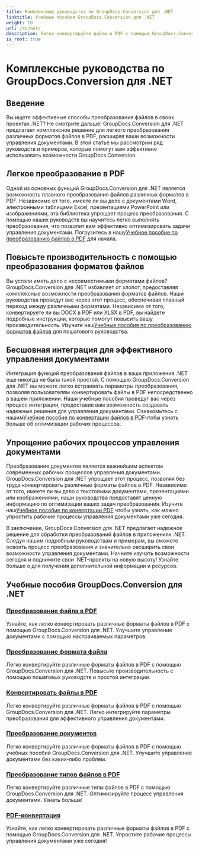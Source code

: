```yaml
---
title: Комплексные руководства по GroupDocs.Conversion для .NET
linktitle: Учебные пособия GroupDocs.Conversion для .NET
weight: 10
url: /ru/net/
description: Легко конвертируйте файлы в PDF с помощью GroupDocs.Conversion для .NET. Оптимизируйте управление документами с помощью настраиваемых параметров. #GroupDocs.Конверсия
is_root: true
---
```


# Комплексные руководства по GroupDocs.Conversion для .NET


## Введение

Вы ищете эффективные способы преобразования файлов в своих проектах .NET? Не смотрите дальше! GroupDocs.Conversion для .NET предлагает комплексное решение для легкого преобразования различных форматов файлов в PDF, расширяя ваши возможности управления документами. В этой статье мы рассмотрим ряд руководств и примеров, которые помогут вам эффективно использовать возможности GroupDocs.Conversion.

## Легкое преобразование в PDF

 Одной из основных функций GroupDocs.Conversion для .NET является возможность плавного преобразования файлов различных форматов в PDF. Независимо от того, имеете ли вы дело с документами Word, электронными таблицами Excel, презентациями PowerPoint или изображениями, эта библиотека упрощает процесс преобразования. С помощью наших руководств вы научитесь легко выполнять преобразования, что позволит вам эффективно оптимизировать задачи управления документами. Погрузитесь в нашу[Учебное пособие по преобразованию файлов в PDF](./file-conversion-to-pdf/) для начала.

## Повысьте производительность с помощью преобразования форматов файлов

Вы устали иметь дело с несовместимыми форматами файлов? GroupDocs.Conversion для .NET избавляет от хлопот, предоставляя комплексные возможности преобразования форматов файлов. Наши руководства проведут вас через этот процесс, обеспечивая плавный переход между различными форматами. Независимо от того, конвертируете ли вы DOCX в PDF или XLSX в PDF, вы найдете подробные инструкции, которые помогут повысить вашу производительность. Изучите наш[Учебные пособия по преобразованию форматов файлов](./file-format-conversion-tutorials/) для пошагового руководства.

## Бесшовная интеграция для эффективного управления документами

 Интеграция функций преобразования файлов в ваши приложения .NET еще никогда не была такой простой. С помощью GroupDocs.Conversion для .NET вы можете легко встраивать параметры преобразования, позволяя пользователям конвертировать файлы в PDF непосредственно в вашем приложении. Наши учебные пособия проведут вас через процесс интеграции, предоставив вам возможность создавать надежные решения для управления документами. Ознакомьтесь с нашим[Учебное пособие по конвертации файлов в PDF](./convert-files-to-pdf/)чтобы узнать больше об оптимизации рабочих процессов.

## Упрощение рабочих процессов управления документами

 Преобразование документов является важнейшим аспектом современных рабочих процессов управления документами. GroupDocs.Conversion для .NET упрощает этот процесс, позволяя без труда конвертировать различные форматы файлов в PDF. Независимо от того, имеете ли вы дело с текстовыми документами, презентациями или изображениями, наши руководства предоставят ценную информацию по оптимизации ваших задач преобразования. Изучите наш[Учебное пособие по конвертации PDF](./pdf-conversion/) чтобы узнать, как можно упростить рабочие процессы управления документами уже сегодня.

В заключение, GroupDocs.Conversion для .NET предлагает надежное решение для обработки преобразований файлов в приложениях .NET. Следуя нашим подробным руководствам и примерам, вы сможете освоить процесс преобразования и значительно расширить свои возможности управления документами. Начните изучать возможности сегодня и поднимите свои .NET-проекты на новую высоту! Узнайте больше о для получения дополнительной информации и ресурсов.
## Учебные пособия GroupDocs.Conversion для .NET
### [Преобразование файла в PDF](./file-conversion-to-pdf/)
Узнайте, как легко конвертировать различные форматы файлов в PDF с помощью GroupDocs.Conversion для .NET. Улучшите управление документами с помощью настраиваемых параметров.
### [Преобразование формата файла](./file-format-conversion-tutorials/)
Легко конвертируйте различные форматы файлов в PDF с помощью GroupDocs.Conversion для .NET. Повысьте производительность с помощью пошаговых руководств и простой интеграции.
### [Конвертировать файлы в PDF](./convert-files-to-pdf/)
Легко конвертируйте различные форматы файлов в PDF с помощью GroupDocs.Conversion для .NET. Легко интегрируйте параметры преобразования для эффективного управления документами.
### [Преобразование документов](./document-conversion/)
Легко конвертируйте различные форматы файлов в PDF с помощью учебных пособий GroupDocs.Conversion для .NET. Улучшите управление документами без каких-либо проблем.
### [Преобразование типов файлов в PDF](./converting-file-types-to-pdf/)
Легко конвертируйте различные типы файлов в PDF с помощью GroupDocs.Conversion для .NET. Оптимизируйте процесс управления документами. Узнать больше!
### [PDF-конвертация](./pdf-conversion/)
Узнайте, как легко конвертировать различные форматы файлов в PDF с помощью GroupDocs.Conversion для .NET. Упростите рабочие процессы управления документами уже сегодня!